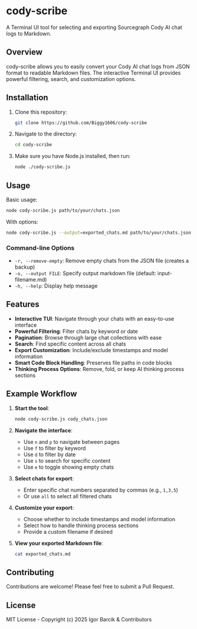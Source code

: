 # cody-scribe

A Terminal UI tool for selecting and exporting Sourcegraph Cody AI chat logs to Markdown.

## Overview

cody-scribe allows you to easily convert your Cody AI chat logs from JSON format to readable Markdown files. The interactive Terminal UI provides powerful filtering, search, and customization options.

## Installation

1. Clone this repository:
   ```bash
   git clone https://github.com/Biggy1606/cody-scribe
   ```

2. Navigate to the directory:
   ```bash
   cd cody-scribe
   ```

3. Make sure you have Node.js installed, then run:
   ```bash
   node ./cody-scribe.js
   ```

## Usage

Basic usage:

```bash
node cody-scribe.js path/to/your/chats.json
```

With options:

```bash
node cody-scribe.js --output=exported_chats.md path/to/your/chats.json
```

### Command-line Options

- `-r, --remove-empty`: Remove empty chats from the JSON file (creates a backup)
- `-o, --output FILE`: Specify output markdown file (default: input-filename.md)
- `-h, --help`: Display help message

## Features

- **Interactive TUI**: Navigate through your chats with an easy-to-use interface
- **Powerful Filtering**: Filter chats by keyword or date
- **Pagination**: Browse through large chat collections with ease
- **Search**: Find specific content across all chats
- **Export Customization**: Include/exclude timestamps and model information
- **Smart Code Block Handling**: Preserves file paths in code blocks
- **Thinking Process Options**: Remove, fold, or keep AI thinking process sections

## Example Workflow

1. **Start the tool**:
   ```bash
   node cody-scribe.js cody_chats.json
   ```

2. **Navigate the interface**:
   - Use `n` and `p` to navigate between pages
   - Use `f` to filter by keyword
   - Use `d` to filter by date
   - Use `s` to search for specific content
   - Use `e` to toggle showing empty chats

3. **Select chats for export**:
   - Enter specific chat numbers separated by commas (e.g., `1,3,5`)
   - Or use `all` to select all filtered chats

4. **Customize your export**:
   - Choose whether to include timestamps and model information
   - Select how to handle thinking process sections
   - Provide a custom filename if desired

5. **View your exported Markdown file**:
   ```bash
   cat exported_chats.md
   ```

## Contributing

Contributions are welcome! Please feel free to submit a Pull Request.

## License

MIT License - Copyright (c) 2025 Igor Barcik & Contributors
